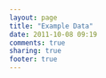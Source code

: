 ```yaml
---
layout: page
title: "Example Data"
date: 2011-10-08 09:19
comments: true
sharing: true
footer: true
---
```

